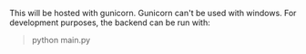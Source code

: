 This will be hosted with gunicorn.
Gunicorn can't be used with windows.
For development purposes, the backend can be run with:
> python main.py

